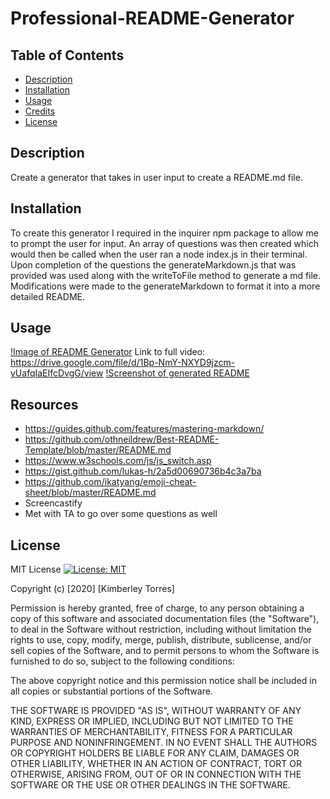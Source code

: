 # Professional-README-Generator

## Table of Contents
* [Description](#description)
* [Installation](#installation)
* [Usage](#usage)
* [Credits](#credits)
* [License](#License)

## Description
Create a generator that takes in user input to create a README.md file.

## Installation

To create this generator I required in the inquirer npm package to allow me to prompt the user for input. An array of questions was then created which would then be called when the user ran a node index.js in their terminal. Upon completion of the questions the generateMarkdown.js that was provided was used along with the writeToFile method to generate a md file. Modifications were made to the generateMarkdown to format it into a more detailed README.

## Usage
[!Image of README Generator](READMEGIF.gif)
Link to full video: https://drive.google.com/file/d/1Bp-NmY-NXYD9jzcm-yUafqIaEIfcDvgG/view
[!Screenshot of generated README](readmescreenshot.jpg)

## Resources
* https://guides.github.com/features/mastering-markdown/
* https://github.com/othneildrew/Best-README-Template/blob/master/README.md
* https://www.w3schools.com/js/js_switch.asp
* https://gist.github.com/lukas-h/2a5d00690736b4c3a7ba
* https://github.com/ikatyang/emoji-cheat-sheet/blob/master/README.md
* Screencastify
* Met with TA to go over some questions as well

## License
MIT License [![License: MIT](https://img.shields.io/badge/License-MIT-yellow.svg)](https://opensource.org/licenses/MIT)

Copyright (c) [2020] [Kimberley Torres]

Permission is hereby granted, free of charge, to any person obtaining a copy
of this software and associated documentation files (the "Software"), to deal
in the Software without restriction, including without limitation the rights
to use, copy, modify, merge, publish, distribute, sublicense, and/or sell
copies of the Software, and to permit persons to whom the Software is
furnished to do so, subject to the following conditions:

The above copyright notice and this permission notice shall be included in all
copies or substantial portions of the Software.

THE SOFTWARE IS PROVIDED "AS IS", WITHOUT WARRANTY OF ANY KIND, EXPRESS OR
IMPLIED, INCLUDING BUT NOT LIMITED TO THE WARRANTIES OF MERCHANTABILITY,
FITNESS FOR A PARTICULAR PURPOSE AND NONINFRINGEMENT. IN NO EVENT SHALL THE
AUTHORS OR COPYRIGHT HOLDERS BE LIABLE FOR ANY CLAIM, DAMAGES OR OTHER
LIABILITY, WHETHER IN AN ACTION OF CONTRACT, TORT OR OTHERWISE, ARISING FROM,
OUT OF OR IN CONNECTION WITH THE SOFTWARE OR THE USE OR OTHER DEALINGS IN THE
SOFTWARE.
